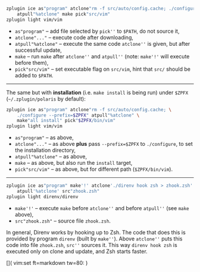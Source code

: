 ```zsh
zplugin ice as"program" atclone"rm -f src/auto/config.cache; ./configure" \
    atpull"%atclone" make pick"src/vim"
zplugin light vim/vim
```

- `as"program"` – add file selected by `pick''` to `$PATH`, do not source it,
- `atclone"..."` – execute code after downloading,
- `atpull"%atclone"` – execute the same code `atclone''` is given, but after successful update,
- `make` – run `make` after `atclone''` and `atpull''` (note: `make'!'` will execute before them),
- `pick"src/vim"` – set executable flag on `src/vim`, hint that `src/` should be added to `$PATH`.

***

The same but with **installation** (i.e. `make install` is being run) under
`$ZPFX` (`~/.zplugin/polaris` by default):

```zsh
zplugin ice as"program" atclone"rm -f src/auto/config.cache; \
    ./configure --prefix=$ZPFX" atpull"%atclone" \
    make"all install" pick"$ZPFX/bin/vim"
zplugin light vim/vim
```

- `as"program"` – as above,
- `atclone"..."` – as above **plus** pass `--prefix=$ZPFX` to `./configure`, to
  set the installation directory,
- `atpull"%atclone"` – as above,
- `make` – as above, but also run the `install` target,
- `pick"src/vim"` – as above, but for different path (`$ZPFX/bin/vim`).

***

```zsh
zplugin ice as"program" make'!' atclone'./direnv hook zsh > zhook.zsh' \
    atpull'%atclone' src"zhook.zsh"
zplugin light direnv/direnv
```

- `make'!'` – execute `make` before `atclone''` and before `atpull''` (see `make` above),
- `src"zhook.zsh"` – source file `zhook.zsh`.

In general, Direnv works by hooking up to Zsh. The code that does this is
provided by program `direnv` (built by `make''`). Above `atclone''` puts this
code into file `zhook.zsh`, `src''` sources it. This way `direnv hook zsh` is
executed only on clone and update, and Zsh starts faster.

[]( vim:set ft=markdown tw=80: )
